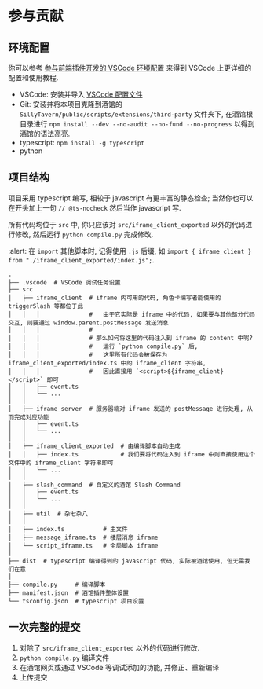 # 参与贡献

## 环境配置

你可以参考 [参与前端插件开发的 VSCode 环境配置](https://sillytavern-stage-girls-dog.readthedocs.io/tool_and_experience/js_slash_runner/index.html) 来得到 VSCode 上更详细的配置和使用教程.

- VSCode: 安装并导入 [VSCode 配置文件](https://gitgud.io/SmilingFace/tavern_resource/-/raw/main/工具经验/sillytavern.code-profile?inline=false)
- Git: 安装并将本项目克隆到酒馆的 `SillyTavern/public/scripts/extensions/third-party` 文件夹下, 在酒馆根目录进行 `npm install --dev --no-audit --no-fund --no-progress` 以得到酒馆的语法高亮.
- typescript: `npm install -g typescript`
- python

## 项目结构

项目采用 typescript 编写, 相较于 javascript 有更丰富的静态检查; 当然你也可以在开头加上一句 `// @ts-nocheck` 然后当作 javascript 写.

所有代码均位于 `src` 中, 你只应该对 `src/iframe_client_exported` 以外的代码进行修改, 然后运行 `python compile.py` 完成修改.

:alert: 在 ``import`` 其他脚本时, 记得使用 ``.js`` 后缀, 如 ``import { iframe_client } from "./iframe_client_exported/index.js";``.

```text
.
├── .vscode  # VSCode 调试任务设置
├── src
│   ├── iframe_client  # iframe 内可用的代码, 角色卡编写者能使用的 triggerSlash 等都位于此
│   │   │              #   由于它实际是 iframe 中的代码, 如果要与其他部分代码交互, 则要通过 window.parent.postMessage 发送消息
│   │   │              #
│   │   │              # 那么如何将这里的代码注入到 iframe 的 content 中呢?
│   │   │              #   运行 `python compile.py` 后,
│   │   │              #   这里所有代码会被保存为 iframe_client_exported/index.ts 中的 iframe_client 字符串,
│   │   │              #   因此直接用 `<script>${iframe_client}</script>` 即可
│   │   ├── event.ts
│   │   └── ...
│   │
│   ├── iframe_server  # 服务器端对 iframe 发送的 postMessage 进行处理, 从而完成对应功能
│   │   ├── event.ts
│   │   └── ...
│   │
│   ├── iframe_client_exported  # 由编译脚本自动生成
│   │   ├── index.ts            # 我们要将代码注入到 iframe 中则直接使用这个文件中的 iframe_client 字符串即可
│   │   └── ...
│   │
│   ├── slash_command  # 自定义的酒馆 Slash Command
│   │   ├── event.ts
│   │   └── ...
│   │
│   ├── util  # 杂七杂八
│   │
│   ├── index.ts           # 主文件
│   ├── message_iframe.ts  # 楼层消息 iframe
│   └── script_iframe.ts   # 全局脚本 iframe
│
├── dist  # typescript 编译得到的 javascript 代码, 实际被酒馆使用, 但无需我们在意
│
├── compile.py     # 编译脚本
├── manifest.json  # 酒馆插件整体设置
└── tsconfig.json  # typescript 项目设置
```

## 一次完整的提交

1. 对除了 `src/iframe_client_exported` 以外的代码进行修改.
2. `python compile.py` 编译文件
3. 在酒馆网页或通过 VSCode 等调试添加的功能, 并修正、重新编译
4. 上传提交
